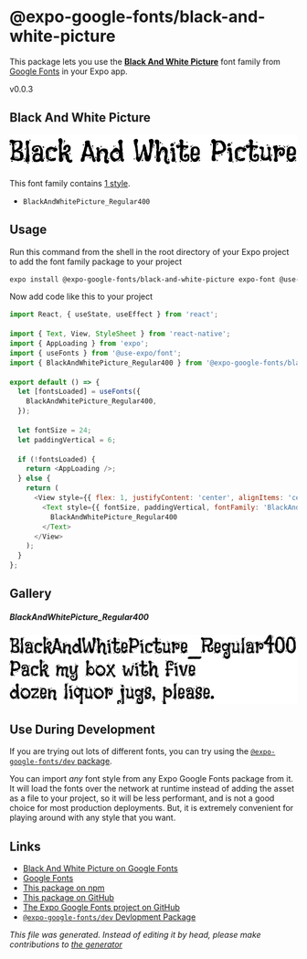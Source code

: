 # @expo-google-fonts/black-and-white-picture

This package lets you use the [**Black And White Picture**](https://fonts.google.com/specimen/Black+And+White+Picture) font family from [Google Fonts](https://fonts.google.com/) in your Expo app.

v0.0.3

## Black And White Picture

![Black And White Picture](./font-family.png)

This font family contains [1 style](#gallery).

- `BlackAndWhitePicture_Regular400`

## Usage

Run this command from the shell in the root directory of your Expo project to add the font family package to your project
```sh
expo install @expo-google-fonts/black-and-white-picture expo-font @use-expo/font
```

Now add code like this to your project
```js
import React, { useState, useEffect } from 'react';

import { Text, View, StyleSheet } from 'react-native';
import { AppLoading } from 'expo';
import { useFonts } from '@use-expo/font';
import { BlackAndWhitePicture_Regular400 } from '@expo-google-fonts/black-and-white-picture';

export default () => {
  let [fontsLoaded] = useFonts({
    BlackAndWhitePicture_Regular400,
  });

  let fontSize = 24;
  let paddingVertical = 6;

  if (!fontsLoaded) {
    return <AppLoading />;
  } else {
    return (
      <View style={{ flex: 1, justifyContent: 'center', alignItems: 'center' }}>
        <Text style={{ fontSize, paddingVertical, fontFamily: 'BlackAndWhitePicture_Regular400' }}>
          BlackAndWhitePicture_Regular400
        </Text>
      </View>
    );
  }
};

```

## Gallery

##### BlackAndWhitePicture_Regular400
![BlackAndWhitePicture_Regular400](./0c951e047e8f1e152232363c35791b975f78ae96c97bfa6f14634c7a2551970c.ttf.png)


## Use During Development

If you are trying out lots of different fonts, you can try using the [`@expo-google-fonts/dev` package](https://www.npmjs.com/package/@expo-google-fonts/dev).

You can import *any* font style from any Expo Google Fonts package from it. It will load the fonts
over the network at runtime instead of adding the asset as a file to your project, so it will be 
less performant, and is not a good choice for most production deployments. But, it is extremely convenient
for playing around with any style that you want.

## Links

- [Black And White Picture on Google Fonts](https://fonts.google.com/specimen/Black+And+White+Picture)
- [Google Fonts](https://fonts.google.com/)
- [This package on npm](https://www.npmjs.com/package/@expo-google-fonts/black-and-white-picture)
- [This package on GitHub](https://github.com/expo/google-fonts/tree/master/font-packages/black-and-white-picture)
- [The Expo Google Fonts project on GitHub](https://github.com/expo/google-fonts)
- [`@expo-google-fonts/dev` Devlopment Package](https://github.com/expo/google-fonts/tree/master/font-packages/dev)


*This file was generated. Instead of editing it by head, please make contributions to [the generator](https://github.com/expo/google-fonts/tree/master/packages/generator)*
